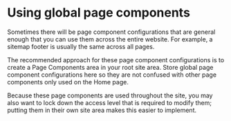 # Using global page components

Sometimes there will be page component configurations that are general enough that you can use them across the entire website. For example, a sitemap footer is usually the same across all pages.

The recommended approach for these page component configurations is to create a Page Components area in your root site area. Store global page component configurations here so they are not confused with other page components only used on the Home page.

Because these page components are used throughout the site, you may also want to lock down the access level that is required to modify them; putting them in their own site area makes this easier to implement.


